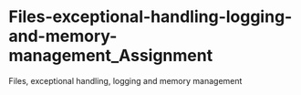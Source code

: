# Files-exceptional-handling-logging-and-memory-management_Assignment
Files, exceptional handling, logging and memory management
